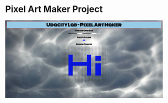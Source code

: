 # Pixel Art Maker Project

![KPBT's Homepage](https://github.com/hassanea/Udacity-Pixel_Art_Maker/blob/master/Pixel_Art_Maker_screenshot.jpg)

